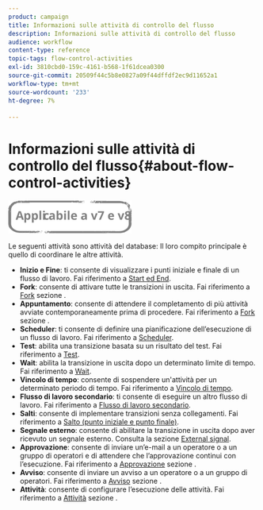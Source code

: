 ```yaml
---
product: campaign
title: Informazioni sulle attività di controllo del flusso
description: Informazioni sulle attività di controllo del flusso
audience: workflow
content-type: reference
topic-tags: flow-control-activities
exl-id: 3810cbd0-159c-4161-b568-1f61dcea0300
source-git-commit: 20509f44c5b8e0827a09f44dffdf2ec9d11652a1
workflow-type: tm+mt
source-wordcount: '233'
ht-degree: 7%

---
```


# Informazioni sulle attività di controllo del flusso{#about-flow-control-activities}

![](../../assets/common.svg)

Le seguenti attività sono attività del database: Il loro compito principale è quello di coordinare le altre attività.

* **Inizio e Fine**: ti consente di visualizzare i punti iniziale e finale di un flusso di lavoro. Fai riferimento a [Start ed End](start-and-end.md).
* **Fork**: consente di attivare tutte le transizioni in uscita. Fai riferimento a [Fork](fork.md) sezione .
* **Appuntamento**: consente di attendere il completamento di più attività avviate contemporaneamente prima di procedere. Fai riferimento a [Fork](fork.md) sezione .
* **Scheduler**: ti consente di definire una pianificazione dell’esecuzione di un flusso di lavoro. Fai riferimento a [Scheduler](scheduler.md).
* **Test**: abilita una transizione basata su un risultato del test. Fai riferimento a [Test](test.md).
* **Wait**: abilita la transizione in uscita dopo un determinato limite di tempo. Fai riferimento a [Wait](wait.md).
* **Vincolo di tempo**: consente di sospendere un&#39;attività per un determinato periodo di tempo. Fai riferimento a [Vincolo di tempo](time-constraint.md).
* **Flusso di lavoro secondario**: ti consente di eseguire un altro flusso di lavoro. Fai riferimento a [Flusso di lavoro secondario](sub-workflow.md).
* **Salti**: consente di implementare transizioni senza collegamenti. Fai riferimento a [Salto (punto iniziale e punto finale)](jump--start-point-and-end-point-.md).
* **Segnale esterno**: consente di abilitare la transizione in uscita dopo aver ricevuto un segnale esterno. Consulta la sezione [External signal](external-signal.md).
* **Approvazione**: consente di inviare un’e-mail a un operatore o a un gruppo di operatori e di attendere che l’approvazione continui con l’esecuzione. Fai riferimento a [Approvazione](approval.md) sezione .
* **Avviso**: consente di inviare un avviso a un operatore o a un gruppo di operatori. Fai riferimento a [Avviso](alert.md) sezione .
* **Attività**: consente di configurare l’esecuzione delle attività. Fai riferimento a [Attività](task.md) sezione .
